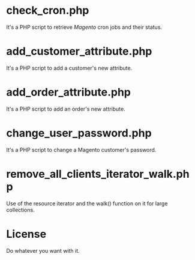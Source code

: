# check_cron.php
It's a PHP script to retrieve *Magento* cron jobs and their status. 

# add_customer_attribute.php
It's a PHP script to add a customer's new attribute.

# add_order_attribute.php
It's a PHP script to add an order's new attribute.

# change_user_password.php
It's a PHP script to change a Magento customer's password.

# remove_all_clients_iterator_walk.php
Use of the resource iterator and the walk() function on it for large collections.



# License
Do whatever you want with it.
